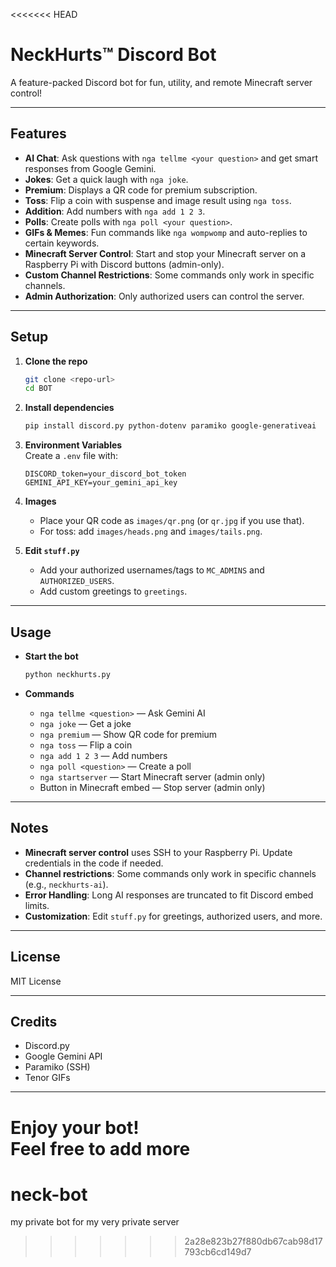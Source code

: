 <<<<<<< HEAD
# NeckHurts™ Discord Bot

A feature-packed Discord bot for fun, utility, and remote Minecraft server control!

---

## Features

- **AI Chat**: Ask questions with `nga tellme <your question>` and get smart responses from Google Gemini.
- **Jokes**: Get a quick laugh with `nga joke`.
- **Premium**: Displays a QR code for premium subscription.
- **Toss**: Flip a coin with suspense and image result using `nga toss`.
- **Addition**: Add numbers with `nga add 1 2 3`.
- **Polls**: Create polls with `nga poll <your question>`.
- **GIFs & Memes**: Fun commands like `nga wompwomp` and auto-replies to certain keywords.
- **Minecraft Server Control**: Start and stop your Minecraft server on a Raspberry Pi with Discord buttons (admin-only).
- **Custom Channel Restrictions**: Some commands only work in specific channels.
- **Admin Authorization**: Only authorized users can control the server.

---

## Setup

1. **Clone the repo**  
   ```sh
   git clone <repo-url>
   cd BOT
   ```

2. **Install dependencies**  
   ```sh
   pip install discord.py python-dotenv paramiko google-generativeai
   ```

3. **Environment Variables**  
   Create a `.env` file with:
   ```
   DISCORD_token=your_discord_bot_token
   GEMINI_API_KEY=your_gemini_api_key
   ```

4. **Images**  
   - Place your QR code as `images/qr.png` (or `qr.jpg` if you use that).
   - For toss: add `images/heads.png` and `images/tails.png`.

5. **Edit `stuff.py`**  
   - Add your authorized usernames/tags to `MC_ADMINS` and `AUTHORIZED_USERS`.
   - Add custom greetings to `greetings`.

---

## Usage

- **Start the bot**  
  ```sh
  python neckhurts.py
  ```

- **Commands**  
  - `nga tellme <question>` — Ask Gemini AI
  - `nga joke` — Get a joke
  - `nga premium` — Show QR code for premium
  - `nga toss` — Flip a coin
  - `nga add 1 2 3` — Add numbers
  - `nga poll <question>` — Create a poll
  - `nga startserver` — Start Minecraft server (admin only)
  - Button in Minecraft embed — Stop server (admin only)

---

## Notes

- **Minecraft server control** uses SSH to your Raspberry Pi. Update credentials in the code if needed.
- **Channel restrictions**: Some commands only work in specific channels (e.g., `neckhurts-ai`).
- **Error Handling**: Long AI responses are truncated to fit Discord embed limits.
- **Customization**: Edit `stuff.py` for greetings, authorized users, and more.

---

## License

MIT License

---

## Credits

- Discord.py
- Google Gemini API
- Paramiko (SSH)
- Tenor GIFs

---

Enjoy your bot!  
Feel free to add more
=======
# neck-bot
my private bot for my very private server
>>>>>>> 2a28e823b27f880db67cab98d17793cb6cd149d7
